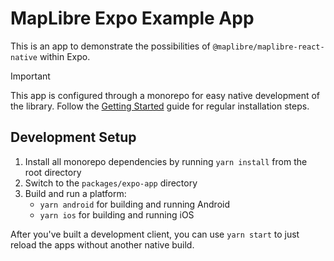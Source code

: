 # MapLibre Expo Example App

This is an app to demonstrate the possibilities of `@maplibre/maplibre-react-native` within Expo.

> [!IMPORTANT]
> This app is configured through a monorepo for easy native development of the library. Follow the [Getting Started](/docs/guides/setup/GettingStarted.md) guide for regular installation steps.

## Development Setup

1. Install all monorepo dependencies by running `yarn install` from the root directory
2. Switch to the `packages/expo-app` directory
3. Build and run a platform:
   - `yarn android` for building and running Android
   - `yarn ios` for building and running iOS

After you've built a development client, you can use `yarn start` to just reload the apps without another native build.
